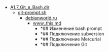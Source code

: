 - <a href = "E:\Node_projects\Node_Way\NBase\_Md\_Index\_Git\content\Docs\git-scm.com\Live_learn\A1.Appendix_A_Git_в_других_окружениях\A1.7_Git_в_Bash.dir\cat.A1.7_Git_в_Bash.dir\dir.A1.7_Git_в_Bash.dir.md">A1.7_Git_в_Bash.dir</a>
    - <a href = "E:\Node_projects\Node_Way\NBase\_Md\_Index\_Git\content\Docs\git-scm.com\Live_learn\A1.Appendix_A_Git_в_других_окружениях\A1.7_Git_в_Bash.dir\git-prompt.sh\cat.git-prompt.sh\dir.git-prompt.sh.md">git-prompt.sh</a>
        - <a href = "E:\Node_projects\Node_Way\NBase\_Md\_Index\_Git\content\Docs\git-scm.com\Live_learn\A1.Appendix_A_Git_в_других_окружениях\A1.7_Git_в_Bash.dir\git-prompt.sh\debianworld.ru\cat.debianworld.ru\dir.debianworld.ru.md">debianworld.ru</a>
            - <a href = "E:\Node_projects\Node_Way\NBase\_Md\_Index\_Git\content\Docs\git-scm.com\Live_learn\A1.Appendix_A_Git_в_других_окружениях\A1.7_Git_в_Bash.dir\git-prompt.sh\debianworld.ru\www_this.md">www_this.md</a>
                - *## Изменение bash prompt
                - *## Подключение subversion
                - *## Подключение Mercurial
                - *## Подключение Git
        
    
